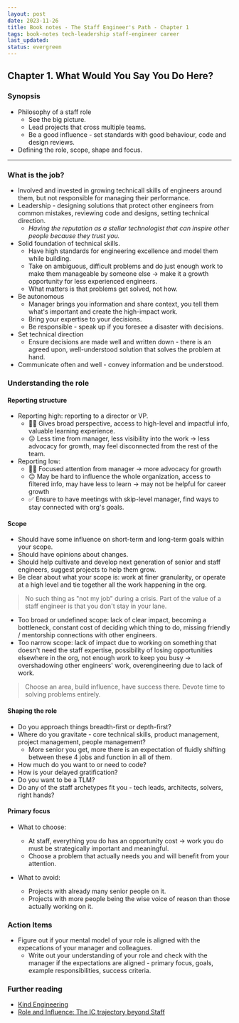 ```yaml
---
layout: post
date: 2023-11-26
title: Book notes - The Staff Engineer's Path - Chapter 1
tags: book-notes tech-leadership staff-engineer career
last_updated: 
status: evergreen
---
```


## Chapter 1. What Would You Say You Do Here?

### Synopsis

* Philosophy of a staff role
  - See the big picture.
  - Lead projects that cross multiple teams.
  - Be a good influence - set standards with good behaviour, code and design reviews.
* Defining the role, scope, shape and focus.

---

### What is the job?

- Involved and invested in growing technicall skills of engineers around them, but not responsible for managing their performance.
- Leadership - designing solutions that protect other engineers from common mistakes, reviewing code and designs, setting technical direction. 
  - *Having the reputation as a stellar technologist that can inspire other people because they trust you.*
- Solid foundation of technical skills.
  - Have high standards for engineering excellence and model them while building.
  - Take on ambiguous, difficult problems and do just enough work to make them manageable by someone else -> make it a growth opportunity for less experienced engineers.
  - What matters is that problems get solved, not how.
- Be autonomous
  - Manager brings you information and share context, you tell them what's important and create the high-impact work.
  - Bring your expertise to your decisions.
  - Be responsible - speak up if you foresee a disaster with decisions.
- Set technical direction
  - Ensure decisions are made well and written down - there is an agreed upon, well-understood solution that solves the problem at hand.
- Communicate often and well - convey information and be understood.

### Understanding the role

#### Reporting structure
- Reporting high: reporting to a director or VP.
  - 👍🏼 Gives broad perspective, access to high-level and impactful info, valuable learning experience.
  - 😔 Less time from manager, less visibility into the work -> less advocacy for growth, may feel disconnected from the rest of the team.
- Reporting low:
  - 👍🏼 Focused attention from manager -> more advocacy for growth
  - 😔 May be hard to influence the whole organization, access to filtered info, may have less to learn -> may not be helpful for career growth
  - ✅ Ensure to have meetings with skip-level manager, find ways to stay connected with org's goals.

#### Scope

* Should have some influence on short-term and long-term goals within your scope.
* Should have opinions about changes.
* Should help cultivate and develop next generation of senior and staff engineers, suggest projects to help them grow.
* Be clear about what your scope is: work at finer granularity, or operate at a high level and tie together all the work happening in the org.

> No such thing as "not my job" during a crisis. Part of the value of a staff engineer is that you don't stay in your lane.

* Too broad or undefined scope: lack of clear impact, becoming a bottleneck, constant cost of deciding which thing to do, missing friendly / mentorship connections with other engineers.
* Too narrow scope: lack of impact due to working on something that doesn't need the staff expertise, possibility of losing opportunities elsewhere in the org, not enough work to keep you busy -> overshadowing other engineers' work, overengineering due to lack of work.

> Choose an area, build influence, have success there. Devote time to solving problems entirely.

#### Shaping the role

* Do you approach things breadth-first or depth-first?
* Where do you gravitate - core technical skills, product management, project management, people management?
  * More senior you get, more there is an expectation of fluidly shifting between these 4 jobs and function in all of them.
* How much do you want to or need to code?
* How is your delayed gratification?
* Do you want to be a TLM?
* Do any of the staff archetypes fit you - tech leads, architects, solvers, right hands?

#### Primary focus

* What to choose:
  * At staff, everything you do has an opportunity cost -> work you do must be strategically important and meaningful.
  * Choose a problem that actually needs you and will benefit from your attention.

* What to avoid:
  * Projects with already many senior people on it.
  * Projects with more people being the wise voice of reason than those actually working on it.

### Action Items

* Figure out if your mental model of your role is aligned with the expecations of your manager and colleagues.
  * Write out your understanding of your role and check with the manager if the expectations are aligned - primary focus, goals, example responsibilities, success criteria.



### Further reading

* [Kind Engineering](https://kind.engineering/)
* [Role and Influence: The IC trajectory beyond Staff](https://leaddev.com/leaddev-live/role-and-influence-ic-trajectory-beyond-staff)